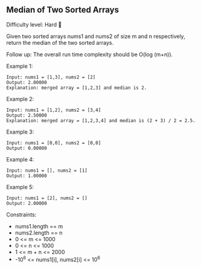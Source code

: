 ## Median of Two Sorted Arrays ##

Difficulty level: Hard :red_circle:

Given two sorted arrays nums1 and nums2 of size m and n respectively, return the median of the two sorted arrays.

Follow up: The overall run time complexity should be O(log (m+n)).
 

Example 1:
```
Input: nums1 = [1,3], nums2 = [2]
Output: 2.00000
Explanation: merged array = [1,2,3] and median is 2.
```
Example 2:
```
Input: nums1 = [1,2], nums2 = [3,4]
Output: 2.50000
Explanation: merged array = [1,2,3,4] and median is (2 + 3) / 2 = 2.5.
```
Example 3:
```
Input: nums1 = [0,0], nums2 = [0,0]
Output: 0.00000
```
Example 4:
```
Input: nums1 = [], nums2 = [1]
Output: 1.00000
```
Example 5:
```
Input: nums1 = [2], nums2 = []
Output: 2.00000
``` 

Constraints:

- nums1.length == m
- nums2.length == n
- 0 <= m <= 1000
- 0 <= n <= 1000
- 1 <= m + n <= 2000
- -10<sup>6</sup> <= nums1[i], nums2[i] <= 10<sup>6</sup>
